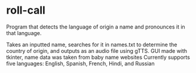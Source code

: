 # roll-call
Program that detects the language of origin a name and pronounces it in that language. 

Takes an inputted name, searches for it in names.txt to determine the country of origin, and outputs as an audio file using gTTS. 
GUI made with tkinter, name data was taken from baby name websites
Currently supports five languages: English, Spanish, French, Hindi, and Russian
